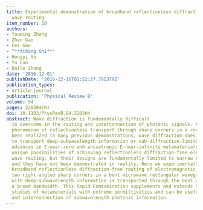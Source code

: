 ```yaml
---
title: Experimental demonstration of broadband reflectionless diffraction-free electromagnetic
  wave routing
item_number: 10
authors:
- Youming Zhang
- Zhen Gao
- Fei Gao
- "**Xihang Shi**"
- Hongyi Xu
- Yu Luo
- Baile Zhang
date: '2016-12-01'
publishDate: '2016-12-15T02:52:27.795379Z'
publication_types:
- article-journal
publication: 'Physical Review B'
volume: 94
pages: 220304(R)
doi: 10.1103/PhysRevB.94.220304
abstract: Wave diffraction is fundamentally difficult
  to overcome in the routing and interconnection of photonic signals. Although the
  phenomenon of reflectionless transport through sharp corners in a routing path has
  been realized in many previous demonstrations, wave diffraction does not allow them
  to transport deep-subwavelength information or sub-diffraction-limited images. Recent
  advances in E-near-zero and anisotropic E-near-infinity metamaterials have provided
  unique possibilities of achieving reflectionless diffraction-free electromagnetic
  wave routing, but their designs are fundamentally limited to narrow bandwidths,
  and they have not been demonstrated in reality. Here we experimentally demonstrate
  broadband reflectionless diffraction-free routing of electromagnetic waves through
  two right-angled sharp corners in a bent microwave rectangular waveguide. An image
  with deep-subwavelength information is transported through the bent waveguide in
  a broad bandwidth. This Rapid Communication supplements and extends the current
  studies of metamaterials with extreme permittivities and can be useful for routing
  and interconnection of subwavelength photonic information.
---
```


